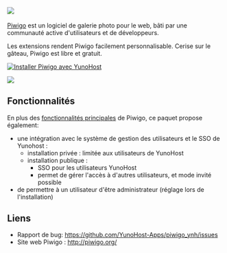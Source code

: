 ## <img src="https://yunohost.org/images/piwigo.png">




[Piwigo](http://piwigo.org) est un logiciel de galerie photo pour le web, bâti par une communauté active d'utilisateurs et de développeurs.

Les extensions rendent Piwigo facilement personnalisable. Cerise sur le gâteau, Piwigo est libre et gratuit.

[![Installer Piwigo avec YunoHost](https://install-app.yunohost.org/install-with-yunohost.png)](https://install-app.yunohost.org/?app=piwigo)

![](http://piwigo.org/screenshots/homepage/piwigo-batch-manager.png)

## Fonctionnalités

En plus des [fonctionnalités principales](http://piwigo.org/basics/features) de Piwigo, ce paquet propose également:

 * une intégration avec le système de gestion des utilisateurs et le SSO de Yunohost :
   * installation privée : limitée aux utilisateurs de YunoHost
   * installation publique :
     * SSO pour les utilisateurs YunoHost
     * permet de gérer l'accès à d'autres utilisateurs, et mode invité possible
 * de permettre à un utilisateur d'être administrateur (réglage lors de l'installation)

## Liens

 * Rapport de bug: https://github.com/YunoHost-Apps/piwigo_ynh/issues
 * Site web Piwigo : http://piwigo.org/


